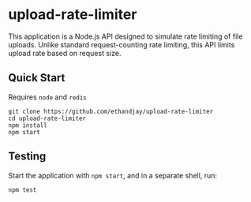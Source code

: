 # upload-rate-limiter

This application is a Node.js API designed to simulate rate limiting of file uploads. Unlike standard request-counting rate limiting, this API limits upload rate based on request size.

## Quick Start

Requires `node` and `redis`

```
git clone https://github.com/ethandjay/upload-rate-limiter
cd upload-rate-limiter
npm install
npm start
```

## Testing

Start the application with `npm start`, and in a separate shell, run:
```
npm test
```

